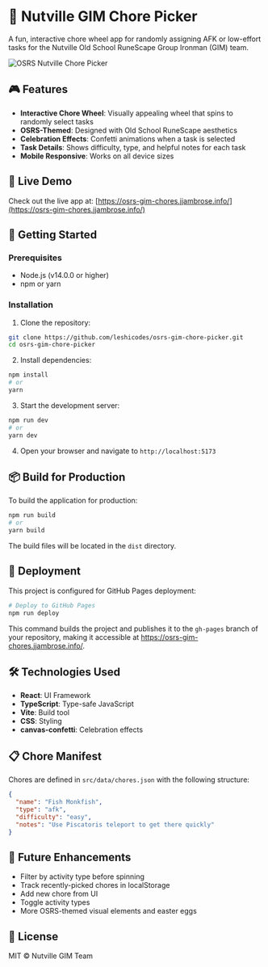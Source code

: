 # 🎡 Nutville GIM Chore Picker

A fun, interactive chore wheel app for randomly assigning AFK or low-effort tasks for the Nutville Old School RuneScape Group Ironman (GIM) team.

![OSRS Nutville Chore Picker](https://github.com/leshicodes/osrs-gim-chore-picker/raw/main/screenshot.png)

## 🎮 Features

- **Interactive Chore Wheel**: Visually appealing wheel that spins to randomly select tasks
- **OSRS-Themed**: Designed with Old School RuneScape aesthetics
- **Celebration Effects**: Confetti animations when a task is selected
- **Task Details**: Shows difficulty, type, and helpful notes for each task
- **Mobile Responsive**: Works on all device sizes

## 🔗 Live Demo

Check out the live app at: [https://osrs-gim-chores.jjambrose.info/](https://osrs-gim-chores.jjambrose.info/)

## 🚀 Getting Started

### Prerequisites

- Node.js (v14.0.0 or higher)
- npm or yarn

### Installation

1. Clone the repository:
```bash
git clone https://github.com/leshicodes/osrs-gim-chore-picker.git
cd osrs-gim-chore-picker
```

2. Install dependencies:
```bash
npm install
# or
yarn
```

3. Start the development server:
```bash
npm run dev
# or
yarn dev
```

4. Open your browser and navigate to `http://localhost:5173`

## 📦 Build for Production

To build the application for production:

```bash
npm run build
# or
yarn build
```

The build files will be located in the `dist` directory.

## 🚀 Deployment

This project is configured for GitHub Pages deployment:

```bash
# Deploy to GitHub Pages
npm run deploy
```

This command builds the project and publishes it to the `gh-pages` branch of your repository, making it accessible at https://osrs-gim-chores.jjambrose.info/.

## 🛠️ Technologies Used

- **React**: UI Framework
- **TypeScript**: Type-safe JavaScript
- **Vite**: Build tool
- **CSS**: Styling
- **canvas-confetti**: Celebration effects

## 📋 Chore Manifest

Chores are defined in `src/data/chores.json` with the following structure:

```json
{
  "name": "Fish Monkfish",
  "type": "afk",
  "difficulty": "easy",
  "notes": "Use Piscatoris teleport to get there quickly"
}
```

## 🎯 Future Enhancements

- Filter by activity type before spinning
- Track recently-picked chores in localStorage
- Add new chore from UI
- Toggle activity types
- More OSRS-themed visual elements and easter eggs

## 📄 License

MIT © Nutville GIM Team
